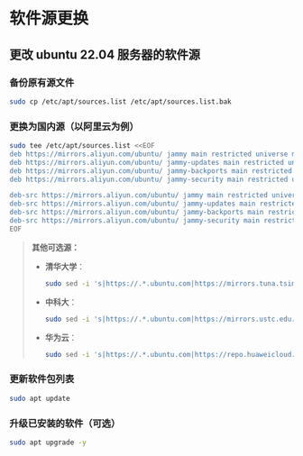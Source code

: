 # 软件源更换

## 更改 ubuntu 22.04 服务器的软件源

### 备份原有源文件

```bash
sudo cp /etc/apt/sources.list /etc/apt/sources.list.bak
```

### 更换为国内源（以阿里云为例）

```bash
sudo tee /etc/apt/sources.list <<EOF
deb https://mirrors.aliyun.com/ubuntu/ jammy main restricted universe multiverse
deb https://mirrors.aliyun.com/ubuntu/ jammy-updates main restricted universe multiverse
deb https://mirrors.aliyun.com/ubuntu/ jammy-backports main restricted universe multiverse
deb https://mirrors.aliyun.com/ubuntu/ jammy-security main restricted universe multiverse

deb-src https://mirrors.aliyun.com/ubuntu/ jammy main restricted universe multiverse
deb-src https://mirrors.aliyun.com/ubuntu/ jammy-updates main restricted universe multiverse
deb-src https://mirrors.aliyun.com/ubuntu/ jammy-backports main restricted universe multiverse
deb-src https://mirrors.aliyun.com/ubuntu/ jammy-security main restricted universe multiverse
EOF
```

> **其他可选源：**
>
> - **清华大学**：
>     ```bash
>     sudo sed -i 's|https://.*.ubuntu.com|https://mirrors.tuna.tsinghua.edu.cn|g' /etc/apt/sources.list
>     ```
> - **中科大**：
>     ```bash
>     sudo sed -i 's|https://.*.ubuntu.com|https://mirrors.ustc.edu.cn|g' /etc/apt/sources.list
>     ```
> - **华为云**：
>     ```bash
>     sudo sed -i 's|https://.*.ubuntu.com|https://repo.huaweicloud.com|g' /etc/apt/sources.list
>     ```

### 更新软件包列表

```bash
sudo apt update
```

### 升级已安装的软件（可选）

```bash
sudo apt upgrade -y
```
